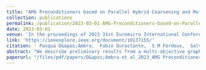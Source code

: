 ```yaml
---
title: "AMG Preconditioners based on Parallel Hybrid Coarsening and Multi-objective Graph Matching"
collection: publications
permalink: /publication/2023-03-01-AMG-Preconditioners-based-on-Parallel-Hybrid-Coarsening-and-Multi-objective-Graph-Matching
date: 2023-03-01
venue: 'In the proceedings of 2023 31st Euromicro International Conference on Parallel, Distributed and Network-Based Processing (PDP)'
link: 'https://ieeexplore.ieee.org/document/10137155/'
citation: ' Pasqua D&apos;Ambra,  Fabio Durastante,  S M Ferdous,  Salvatore Filippone,  Mahantesh Halappanavar,  Alex Pothen, &quot;AMG Preconditioners based on Parallel Hybrid Coarsening and Multi-objective Graph Matching.&quot; In the proceedings of 2023 31st Euromicro International Conference on Parallel, Distributed and Network-Based Processing (PDP), 2023.'
abstract: "We describe preliminary results from a multi-objective graph matching algorithm, in the coarsening step of an aggregation-based Algebraic MultiGrid (AMG) preconditioner, for solving large and sparse linear systems of equations on high-end parallel computers. We have two objectives. First, we wish to improve the convergence behavior of the AMG method when applied to highly anisotropic problems. Second, we wish to extend the parallel package PSCToolkit to exploit multi-threaded parallelism at the node level on multi-core processors. Our matching proposal balances the need to simultaneously compute high weights and large cardinalities by a new formulation of the weighted matching problem combining both these objectives using a parameter λ . We compute the matching by a parallel 2/3−ε -approximation algorithm for maximum weight matchings. Results with the new matching algorithm show that for a suitable choice of the parameter λ we compute effective preconditioners in the presence of anisotropy, i.e., smaller solve times, setup times, iterations counts, and operator complexity."
paperurl: "/files/pdf/papers/D&apos;Ambra et al_2023_AMG Preconditioners based on Parallel Hybrid Coarsening and Multi-objective.pdf"
---
```

